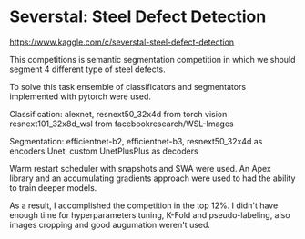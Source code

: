 # Severstal: Steel Defect Detection

https://www.kaggle.com/c/severstal-steel-defect-detection

This competitions is semantic segmentation competition in which we should segment 4 different type of steel defects.

To solve this task ensemble of classificators and segmentators implemented with pytorch were used.

Classification:
  alexnet, resnext50_32x4d from torch vision
  resnext101_32x8d_wsl from facebookresearch/WSL-Images

Segmentation:
  efficientnet-b2, efficientnet-b3, resnext50_32x4d as encoders
  Unet, custom UnetPlusPlus as decoders

Warm restart scheduler with snapshots and SWA were used. 
An Apex library and an accumulating gradients approach were used to had the ability to train deeper models. 

As a result, I accomplished the competition in the top 12%. 
I didn't have enough time for hyperparameters tuning, K-Fold and pseudo-labeling, also images cropping and good augumation weren't used.


